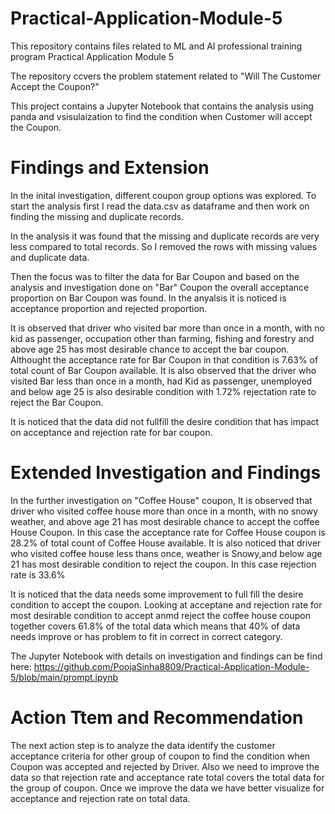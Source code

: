 # Practical-Application-Module-5
This repository contains files related to ML and AI professional training program Practical Application Module 5

The repository ccvers the problem statement related to "Will The Customer Accept the Coupon?"

This project contains a Jupyter Notebook that contains the analysis using panda and vsisulaization to find the condition when Customer will accept the Coupon.

# Findings and Extension
In the inital investigation, different coupon group options was explored. To start the analysis first I read the data.csv as dataframe and then work on finding the missing and duplicate records. 

In the analysis it was found that the missing and duplicate records are very less compared to total records. So I removed the rows with missing values and duplicate data. 

Then the focus was to filter the data for Bar Coupon and based on the analysis and investigation done on "Bar" Coupon the overall acceptance proportion on Bar Coupon was found. In the anyalsis it is noticed  is acceptance proportion and  rejected proportion.

It is observed that driver who visited bar more than once in a month, with no kid as passenger, occupation other than farming, fishing and forestry and above age 25 has most desirable chance to accept the bar coupon. Althought the acceptance rate for Bar Coupon in that condition is 7.63% of total count of Bar Coupon available. It is also observed that the driver who visited Bar less than once in a month, had Kid as passenger, unemployed and below age 25 is also desirable condition with 1.72% rejectation rate to reject the Bar Coupon. 

It is noticed that the data did not fullfill the desire condition that has impact on acceptance and rejection rate for bar coupon. 

# Extended Investigation and Findings
In the further investigation on "Coffee House" coupon, It is observed that driver who visited coffee house more than once in a month, with no snowy weather, and above age 21 has most desirable chance to accept the coffee House Coupon. In this case the acceptance rate for Coffee House coupon is 28.2% of total count of Coffee House available. It is also noticed that driver who visited coffee house less thans once, weather is Snowy,and  below age 21 has most desirable condition to reject the coupon. In this case rejection rate is 33.6%

It is noticed that the data needs some improvement to full fill the desire condition to accept the coupon. Looking at acceptane and rejection rate for most desirable condition to accept anmd reject the coffee house coupon together covers 61.8% of the total data which means that 40% of data needs improve or has problem to fit in correct in correct category. 

The Jupyter Notebook with details on investigation and findings can be find  here: https://github.com/PoojaSinha8809/Practical-Application-Module-5/blob/main/prompt.ipynb

# Action Ttem and Recommendation 
The next action step is to analyze the data identify the customer acceptance criteria for other group of coupon to find the condition when Coupon was accepted and rejected by Driver. 
Also we need to improve the data so that rejection rate and acceptance rate total covers the total data for the group of coupon. Once we improve the data we have better visualize for acceptance and rejection rate on total data. 
